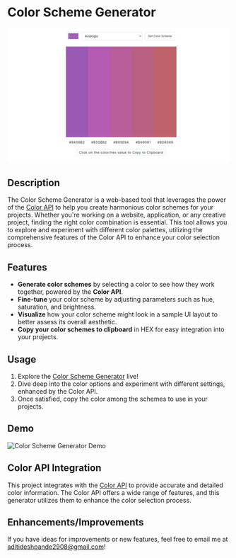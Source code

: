 # Color Scheme Generator

![Color Scheme Generator](./assets/demo-screenshot.png)

## Description

The Color Scheme Generator is a web-based tool that leverages the power of the [Color API](https://www.thecolorapi.com/) to help you create harmonious color schemes for your projects. Whether you're working on a website, application, or any creative project, finding the right color combination is essential. This tool allows you to explore and experiment with different color palettes, utilizing the comprehensive features of the Color API to enhance your color selection process.

## Features

- **Generate color schemes** by selecting a color to see how they work together, powered by the **Color API**.
- **Fine-tune** your color scheme by adjusting parameters such as hue, saturation, and brightness.
- **Visualize** how your color scheme might look in a sample UI layout to better assess its overall aesthetic.
- **Copy your color schemes to clipboard** in HEX for easy integration into your projects.

## Usage

1. Explore the [Color Scheme Generator](https://aditi002-holo.github.io/color-scheme-generator/) live!
2. Dive deep into the color options and experiment with different settings, enhanced by the Color API.
3. Once satisfied, copy the color among the schemes to use in your projects.

## Demo

![Color Scheme Generator Demo](./assets/demo-gif.gif)

## Color API Integration

This project integrates with the [Color API](https://www.thecolorapi.com/) to provide accurate and detailed color information. The Color API offers a wide range of features, and this generator utilizes them to enhance the color selection process.

## Enhancements/Improvements

If you have ideas for improvements or new features, feel free to email me at aditideshpande2908@gmail.com! 